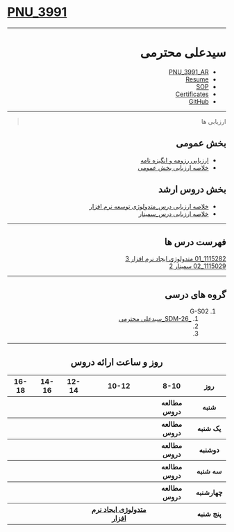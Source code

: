 # [PNU_3991](https://github.com/AliRazavi-edu/PNU_3991#TOC)

<div dir="rtl">
     
---------

# سیدعلی محترمی
- [PNU_3991_AR](https://github.com/SAMashiyane/PNU_3991_AR)
- [Resume](https://samashiyane.github.io/)
- [SOP](https://samashiyane.github.io/SOP/)
- [Certificates](https://github.com/SAMashiyane/PNU_3991_AR/blob/master/CertJS.png)
- [GitHub](https://github.com/SAMashiyane)

------------------
> ارزیابی ها

##  بخش عمومی
- [ارزیابی رزومه و انگیزه نامه]()
- [خلاصه ارزیابی بخش عمومی]()

##  بخش دروس ارشد
- [خلاصه ارزیابی درس_متدولوژی توسعه نرم افزار]()
- [خلاصه ارزیابی درس_سمینار]()

------------------

## فهرست درس ها

[1115282_01	متدولوژي ايجاد نرم افزار	3](https://github.com/SAMashiyane/PNU_3991_AR/tree/main/SoftwareDevelopmentMethodologies)
<br>
[1115029_02	سمينار	2](https://github.com/SAMashiyane/PNU_3991_AR/tree/main/MscSeminar-1)

--------------
## گروه های درسی

1. G-S02   
    1. [_SDM-26_سیدعلی محترمی](https://github.com/AliRazavi-edu/PNU_3991/edit/master/_MSc/SoftwareDevelopmentMethodologies/1115282_01/27_%D8%B3%D9%8A%D8%AF%D8%B9%D9%84%D9%8A%20%D9%85%D8%AD%D8%AA%D8%B1%D9%85%D9%8A/readme.md)
    1.        
    1. 
------------------    
<div align="center">
     
## روز و ساعت ارائه دروس

</div>

<div dir="ltr">
     
<table style="width:100%">
  <tr>
    <th >16-18</th>
    <th >14-16</th>
    <th >12-14</th>
    <th>10-12</th>
    <th>8-10</th>
    <th>روز</th>
  </tr>
  <tr>
    <th ><a > </a></th>
    <th ><a > </a></th>
    <th ><a > </a></th>
    <th></th>
    <th ><a >مطالعه دروس </a></th>
    <th>شنبه</th>
  </tr>
   <tr>
    <th ></th>
    <th ></th>
    <th></th>
    <th></th>
    <th ><a >مطالعه دروس </a></th>
    <th>یک شنبه</th>
  </tr>
   <tr>
     <th ><a> </a> </th>
     <th ><a > </a></th>
     <th><a  > </a></th>
    <th ></th> 
    <th><a >مطالعه دروس </a></th>
  <th>دوشنبه</th>
  </tr>
   <tr>
    <th ></th>
    <th ></th>
    <th></th>
    <th></th>
    <th ><a >مطالعه دروس </a></th>
    <th>سه شنبه</th>
  </tr>
   <tr>
    <th ></th>
    <th ></th>
    <th></th>
    <th></th>
     <th ><a >مطالعه دروس </a></th>
    <th>چهارشنبه</th>
  </tr>
   <tr>
    <th ></th>
     <th ><a></a></th>
     <th ></th>
     <th><a  href="https://github.com/AliRazavi-edu/PNU_3991/tree/master/_MSc/SoftwareDevelopmentMethodologies#TOC">متدولوژی ایجاد نرم افزار</a></th>
    <th></th>
    <th>پنج شنبه</th>
  </tr>
</table>

</div>

